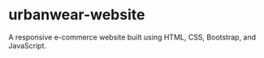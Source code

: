 # urbanwear-website
A responsive e-commerce website built using HTML, CSS, Bootstrap, and JavaScript.
